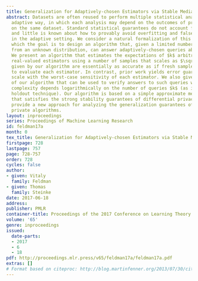 ```yaml
---
title: Generalization for Adaptively-chosen Estimators via Stable Median
abstract: Datasets are often reused to perform multiple statistical analyses in an
  adaptive way, in which each analysis may depend on the outcomes of previous analyses
  on the same dataset. Standard statistical guarantees do not account for these dependencies
  and little is known about how to provably avoid overfitting and false discovery
  in the adaptive setting. We consider a natural formalization of this problem in
  which the goal is to design an algorithm that, given a limited number of i.i.d. samples
  from an unknown distribution, can answer adaptively-chosen queries about that distribution.
  We present an algorithm that estimates the expectations of $k$ arbitrary adaptively-chosen
  real-valued estimators using a number of samples that scales as $\sqrtk$. The answers
  given by our algorithm are essentially as accurate as if fresh samples were used
  to evaluate each estimator. In contrast, prior work yields error guarantees that
  scale with the worst-case sensitivity of each estimator. We also give a version
  of our algorithm that can be used to verify answers to such queries where the sample
  complexity depends logarithmically on the number of queries $k$ (as in the reusable
  holdout technique). Our algorithm is based on a simple approximate median algorithm
  that satisfies the strong stability guarantees of differential privacy. Our techniques
  provide a new approach for analyzing the generalization guarantees of differentially
  private algorithms.
layout: inproceedings
series: Proceedings of Machine Learning Research
id: feldman17a
month: 0
tex_title: Generalization for Adaptively-chosen Estimators via Stable Median
firstpage: 728
lastpage: 757
page: 728-757
order: 728
cycles: false
author:
- given: Vitaly
  family: Feldman
- given: Thomas
  family: Steinke
date: 2017-06-18
address: 
publisher: PMLR
container-title: Proceedings of the 2017 Conference on Learning Theory
volume: '65'
genre: inproceedings
issued:
  date-parts:
  - 2017
  - 6
  - 18
pdf: http://proceedings.mlr.press/v65/feldman17a/feldman17a.pdf
extras: []
# Format based on citeproc: http://blog.martinfenner.org/2013/07/30/citeproc-yaml-for-bibliographies/
---
```

